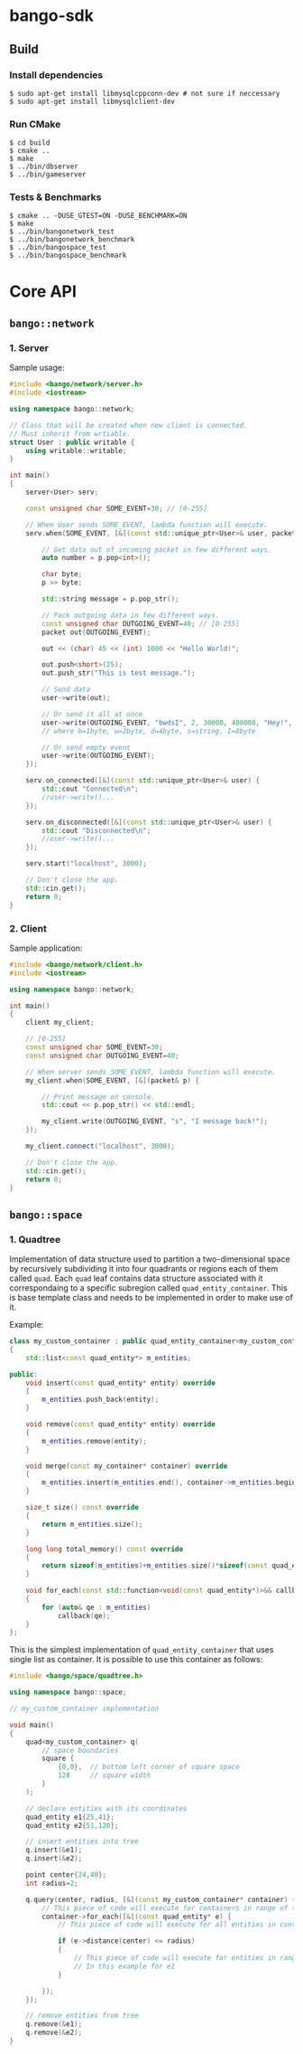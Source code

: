 # bango-sdk

## Build
### Install dependencies
```
$ sudo apt-get install libmysqlcppconn-dev # not sure if neccessary
$ sudo apt-get install libmysqlclient-dev
```
### Run CMake
```
$ cd build
$ cmake ..
$ make
$ ../bin/dbserver
$ ../bin/gameserver
```
### Tests & Benchmarks
```
$ cmake .. -DUSE_GTEST=ON -DUSE_BENCHMARK=ON
$ make
$ ../bin/bangonetwork_test
$ ../bin/bangonetwork_benchmark
$ ../bin/bangospace_test
$ ../bin/bangospace_benchmark
```

# Core API
## `bango::network`
### 1. Server
Sample usage:

```cpp
#include <bango/network/server.h>
#include <iostream>

using namespace bango::network;

// Class that will be created when new client is connected.
// Must inherit from wrtiable.
struct User : public writable {
    using writable::writable;
}

int main()
{
    server<User> serv;

    const unsigned char SOME_EVENT=30; // [0-255]

    // When User sends SOME_EVENT, lambda function will execute.
    serv.when(SOME_EVENT, [&](const std::unique_ptr<User>& user, packet& p) {

        // Get data out of incoming packet in few different ways.
        auto number = p.pop<int>();

        char byte;
        p >> byte;

        std::string message = p.pop_str();

        // Pack outgoing data in few different ways.
        const unsigned char OUTGOING_EVENT=40; // [0-255]
        packet out(OUTGOING_EVENT);

        out << (char) 45 << (int) 1000 << "Hello World!";

        out.push<short>(25);
        out.push_str("This is test message.");

        // Send data
        user->write(out);

        // Or send it all at once
        user->write(OUTGOING_EVENT, "bwdsI", 2, 30000, 400000, "Hey!", 100000000);
        // where b=1byte, w=2byte, d=4byte, s=string, I=8byte

        // Or send empty event
        user->write(OUTGOING_EVENT);
    });

    serv.on_connected([&](const std::unique_ptr<User>& user) {
        std::cout "Connected\n";
        //user->write()...
    });

    serv.on_disconnected([&](const std::unique_ptr<User>& user) {
        std::cout "Disconnected\n";
        //user->write()...
    });

    serv.start("localhost", 3000);

    // Don't close the app.
    std::cin.get();
    return 0;
}
```

### 2. Client
Sample application:

```cpp
#include <bango/network/client.h>
#include <iostream>

using namespace bango::network;

int main()
{
    client my_client;

    // [0-255]
    const unsigned char SOME_EVENT=30; 
    const unsigned char OUTGOING_EVENT=40;

    // When server sends SOME_EVENT, lambda function will execute.
    my_client.when(SOME_EVENT, [&](packet& p) {

        // Print message on console.
        std::cout << p.pop_str() << std::endl;

        my_client.write(OUTGOING_EVENT, "s", "I message back!");
    });

    my_client.connect("localhost", 3000);

    // Don't close the app.
    std::cin.get();
    return 0;
}
```

## `bango::space`
### 1. Quadtree
Implementation of data structure used to partition a two-dimensional space by recursively subdividing it into four quadrants or regions each of them called `quad`. Each `quad` leaf contains data structure associated with it correspondaing to a specific subregion called `quad_entity_container`. This is base template class and needs to be implemented in order to make use of it.  
  
Example:
```cpp
class my_custom_container : public quad_entity_container<my_custom_container>
{
    std::list<const quad_entity*> m_entities;

public:
    void insert(const quad_entity* entity) override
    {
        m_entities.push_back(entity);
    }

    void remove(const quad_entity* entity) override
    {
        m_entities.remove(entity);
    }

    void merge(const my_container* container) override
    {
        m_entities.insert(m_entities.end(), container->m_entities.begin(), container->m_entities.end());
    }

    size_t size() const override
    {
        return m_entities.size();
    }

    long long total_memory() const override
    {
        return sizeof(m_entities)+m_entities.size()*sizeof(const quad_entity*);
    }

    void for_each(const std::function<void(const quad_entity*)>&& callback) const override
    {
        for (auto& qe : m_entities)
            callback(qe);
    }
};
```

This is the simplest implementation of `quad_entity_container` that uses single list as container.
It is possible to use this container as follows:

```cpp
#include <bango/space/quadtree.h>

using namespace bango::space;

// my_custom_container implementation

void main()
{
    quad<my_custom_container> q(
        // space boundaries
        square {
            {0,0},  // bottom left corner of square space
            128     // square width
        }
    );

    // declare entities with its coordinates
    quad_entity e1{25,41};
    quad_entity e2{51,120};

    // insert entities into tree
    q.insert(&e1);
    q.insert(&e2);    

    point center{24,40};
    int radius=2;

    q.query(center, radius, [&](const my_custom_container* container) {
        // This piece of code will execute for containers in range of (center, radius) (AOE)
        container->for_each([&](const quad_entity* e) {
            // This piece of code will execute for all entities in containers of range (center, radius) (AOE)

            if (e->distance(center) <= radius)
            {
                // This piece of code will execute for entities in range
                // In this example for e1
            }

        });
    });

    // remove entities from tree
    q.remove(&e1);
    q.remove(&e2);
}
```